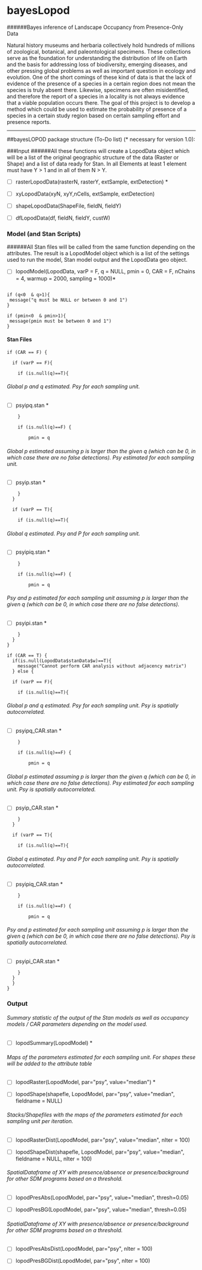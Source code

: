 # bayesLopod
######Bayes inference of Landscape Occupancy from Presence-Only Data

Natural history museums and herbaria collectively hold hundreds of millions of zoological, botanical, and paleontological specimens. These collections serve as the foundation for understanding the distribution of life on Earth and the basis for addressing loss of biodiversity, emerging diseases, and other pressing global problems as well as important question in ecology and evolution. One of the short comings of these kind of data is that the lack of evidence of the presence of a species in a certain region does not mean the species is truly absent there. Likewise, specimens are often misidentified, and therefore the report of a species in a locality is not always evidence that a viable population occurs there. The goal of this project is to develop a method which could be used to estimate the probability of presence of a species in a certain study region based on certain sampling effort and presence reports. 

***

##bayesLOPOD package structure (To-Do list)
(* necessary for version 1.0):

###Input
######All these functions will create a LopodData object which will be a list of the original geographic structure of the data (Raster or Shape) and a list of data ready for Stan. In all Elements at least 1 element must have Y > 1 and in all of them N > Y.

- [ ] rasterLopodData(rasterN, rasterY, extSample, extDetection) *

- [ ] xyLopodData(xyN, xyY,nCells, extSample, extDetection)

- [ ] shapeLopodData(ShapeFile, fieldN, fieldY)

- [ ] dfLopodData(df, fieldN, fieldY, custW)

### Model (and Stan Scripts)

######All Stan files will be called from the same function depending on the attributes. The result is a LopodModel object which is a list of the settings used to run the model,  Stan model output and the LopodData geo object.

- [ ] lopodModel(LopodData, varP = F, q =  NULL, pmin = 0, CAR = F, nChains = 4, warmup = 2000, sampling = 1000)*

``` {r}

if (q<0  & q>1){
 message("q must be NULL or between 0 and 1")
}

if (pmin<0  & pmin>1){
 message(pmin must be between 0 and 1")
}
```

#### Stan Files

``` {r}
if (CAR == F) {

  if (varP == F){

    if (is.null(q)==T){
```
###### Global p and q estimated. Psy for each sampling unit.

- [ ] psyipq.stan *


``` {r}
    }

    if (is.null(q)==F) {  

        pmin = q
```
###### Global p estimated assuming p is larger than the given q (which can be 0, in which case there are no false detections). Psy estimated for each sampling unit.

- [ ] psyip.stan *

``` {r}
    }
  }

  if (varP == T){

    if (is.null(q)==T){
```
###### Global q estimated. Psy and P for each sampling unit.

- [ ] psyipiq.stan *


``` {r}
    }

    if (is.null(q)==F) {  

        pmin = q
```
###### Psy and p estimated for each sampling unit assuming p is larger than the given q (which can be 0, in which case there are no false detections).

- [ ] psyipi.stan *

``` {r}
    }
  }
}

if (CAR == T) {
  if(is.null(LopodData$stanData$w)==T){
    message("Cannot perform CAR analysis without adjacency matrix")
  } else {

  if (varP == F){

    if (is.null(q)==T){
```
###### Global p and q estimated. Psy for each sampling unit. Psy is spatially autocorrelated.

- [ ] psyipq_CAR.stan *


``` {r}
    }

    if (is.null(q)==F) {  

        pmin = q
```
###### Global p estimated assuming p is larger than the given q (which can be 0, in which case there are no false detections). Psy estimated for each sampling unit. Psy is spatially autocorrelated.

- [ ] psyip_CAR.stan *

``` {r}
    }
  }

  if (varP == T){

    if (is.null(q)==T){
```
###### Global q estimated. Psy and P for each sampling unit. Psy is spatially autocorrelated.

- [ ] psyipiq_CAR.stan *


``` {r}
    }

    if (is.null(q)==F) {  

        pmin = q
```
###### Psy and p estimated for each sampling unit assuming p is larger than the given q (which can be 0, in which case there are no false detections). Psy is spatially autocorrelated.

- [ ] psyipi_CAR.stan *

``` {r}
    }
  }
  }
}
```
### Output

###### Summary statistic of the output of the Stan models as well as occupancy models / CAR parameters depending on the model used.  

- [ ] lopodSummary(LopodModel) *

###### Maps of the parameters estimated for each sampling unit. For shapes these will be added to the attribute table

- [ ] lopodRaster(LopodModel, par="psy", value="median") *

- [ ] lopodShape(shapefle, LopodModel, par="psy", value="median", fieldname = NULL)

###### Stacks/Shapefiles with the maps of the parameters estimated for each sampling unit per iteration.

- [ ] lopodRasterDist(LopodModel, par="psy", value="median", nIter = 100)

- [ ] lopodShapeDist(shapefle, LopodModel, par="psy", value="median", fieldname = NULL, nIter = 100)

###### SpatialDataframe of XY with presence/absence or presence/background for other SDM programs based on a threshold.

- [ ] lopodPresAbs(LopodModel, par="psy", value="median", thresh=0.05)

- [ ] lopodPresBG(LopodModel, par="psy", value="median", thresh=0.05)


###### SpatialDataframe of XY with presence/absence or presence/background for other SDM programs based on a threshold.

- [ ] lopodPresAbsDist(LopodModel, par="psy", nIter = 100)

- [ ] lopodPresBGDist(LopodModel, par="psy", nIter = 100)
